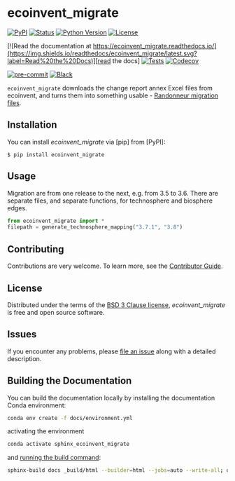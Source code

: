 # ecoinvent_migrate

[![PyPI](https://img.shields.io/pypi/v/ecoinvent_migrate.svg)][pypi status]
[![Status](https://img.shields.io/pypi/status/ecoinvent_migrate.svg)][pypi status]
[![Python Version](https://img.shields.io/pypi/pyversions/ecoinvent_migrate)][pypi status]
[![License](https://img.shields.io/pypi/l/ecoinvent_migrate)][license]

[![Read the documentation at https://ecoinvent_migrate.readthedocs.io/](https://img.shields.io/readthedocs/ecoinvent_migrate/latest.svg?label=Read%20the%20Docs)][read the docs]
[![Tests](https://github.com/brightway-lca/ecoinvent_migrate/actions/workflows/python-test.yml/badge.svg)][tests]
[![Codecov](https://codecov.io/gh/brightway-lca/ecoinvent_migrate/branch/main/graph/badge.svg)][codecov]

[![pre-commit](https://img.shields.io/badge/pre--commit-enabled-brightgreen?logo=pre-commit&logoColor=white)][pre-commit]
[![Black](https://img.shields.io/badge/code%20style-black-000000.svg)][black]

[pypi status]: https://pypi.org/project/ecoinvent_migrate/
[read the docs]: https://ecoinvent_migrate.readthedocs.io/
[tests]: https://github.com/brightway-lca/ecoinvent_migrate/actions?workflow=Tests
[codecov]: https://app.codecov.io/gh/brightway-lca/ecoinvent_migrate
[pre-commit]: https://github.com/pre-commit/pre-commit
[black]: https://github.com/psf/black

`ecoinvent_migrate` downloads the change report annex Excel files from ecoinvent, and turns them
into something usable - [Randonneur migration files](https://github.com/brightway-lca/randonneur).

## Installation

You can install _ecoinvent_migrate_ via [pip] from [PyPI]:

```console
$ pip install ecoinvent_migrate
```

## Usage

Migration are from one release to the next, e.g. from 3.5 to 3.6. There are separate files, and
separate functions, for technosphere and biosphere edges.

```python
from ecoinvent_migrate import *
filepath = generate_technosphere_mapping("3.7.1", "3.8")
```

## Contributing

Contributions are very welcome.
To learn more, see the [Contributor Guide][Contributor Guide].

## License

Distributed under the terms of the [BSD 3 Clause license][License],
_ecoinvent_migrate_ is free and open source software.

## Issues

If you encounter any problems,
please [file an issue][Issue Tracker] along with a detailed description.

<!-- github-only -->

[command-line reference]: https://ecoinvent_migrate.readthedocs.io/en/latest/usage.html
[License]: https://github.com/brightway-lca/ecoinvent_migrate/blob/main/LICENSE
[Contributor Guide]: https://github.com/brightway-lca/ecoinvent_migrate/blob/main/CONTRIBUTING.md
[Issue Tracker]: https://github.com/brightway-lca/ecoinvent_migrate/issues

## Building the Documentation

You can build the documentation locally by installing the documentation Conda environment:

```bash
conda env create -f docs/environment.yml
```

activating the environment

```bash
conda activate sphinx_ecoinvent_migrate
```

and [running the build command](https://www.sphinx-doc.org/en/master/man/sphinx-build.html#sphinx-build):

```bash
sphinx-build docs _build/html --builder=html --jobs=auto --write-all; open _build/html/index.html
```
